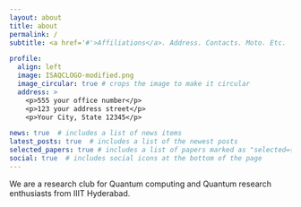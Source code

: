 ```yaml
---
layout: about
title: about
permalink: /
subtitle: <a href='#'>Affiliations</a>. Address. Contacts. Moto. Etc.

profile:
  align: left
  image: ISAQCLOGO-modified.png
  image_circular: true # crops the image to make it circular
  address: >
    <p>555 your office number</p>
    <p>123 your address street</p>
    <p>Your City, State 12345</p>

news: true  # includes a list of news items
latest_posts: true  # includes a list of the newest posts
selected_papers: true # includes a list of papers marked as "selected={true}"
social: true  # includes social icons at the bottom of the page
---
```


We are a research club for Quantum computing and Quantum research enthusiasts from IIIT Hyderabad.